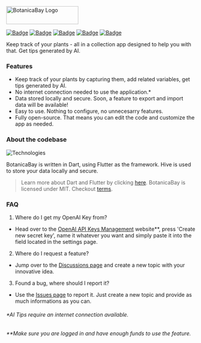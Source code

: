 <img src="https://i.imgur.com/fLZb9uX.png" alt="BotanicaBay Logo" width="192" height="48">

[![Badge](https://img.shields.io/badge/version-0.6.5-yellow?style=for-the-badge)](https://github.com/sauciucrazvan/botanicabay/releases)
[![Badge](https://img.shields.io/github/forks/sauciucrazvan/botanicabay?style=for-the-badge)](https://github.com/sauciucrazvan/botanicabay/forks)
[![Badge](https://img.shields.io/github/stars/sauciucrazvan/botanicabay?style=for-the-badge)](https://github.com/sauciucrazvan/botanicabay/stargazers)
[![Badge](https://img.shields.io/github/issues/sauciucrazvan/botanicabay?style=for-the-badge)](https://github.com/sauciucrazvan/botanicabay/issues)
[![Badge](https://img.shields.io/badge/License-MIT-yellow.svg?style=for-the-badge)](https://opensource.org/licenses/MIT)

Keep track of your plants - all in a collection app designed to help you with that. Get tips generated by AI.

### Features
- Keep track of your plants by capturing them, add related variables, get tips generated by AI.
- No internet connection needed to use the application.*
- Data stored locally and secure. Soon, a feature to export and import data will be available!
- Easy to use. Nothing to configure, no unnecesarry features.
- Fully open-source. That means you can edit the code and customize the app as needed.

### About the codebase

![Technologies](https://skillicons.dev/icons?i=dart,flutter)

BotanicaBay is written in Dart, using Flutter as the framework. Hive is used to store your data locally and secure.

> Learn more about Dart and Flutter by clicking [here](https://docs.flutter.dev/).
> BotanicaBay is licensed under MIT. Checkout [terms](https://github.com/sauciucrazvan/botanicabay?tab=MIT-1-ov-file).

### FAQ

1. Where do I get my OpenAI Key from?
- Head over to the [OpenAI API Keys Management](https://platform.openai.com/api-keys) website**, press 'Create new secret key', name it whatever you want and simply paste it into the field located in the settings page.

2. Where do I request a feature?
- Jump over to the [Discussions page](https://github.com/sauciucrazvan/botanicabay/discussions) and create a new topic with your innovative idea.

3. Found a bug, where should I report it?
- Use the [Issues page](https://github.com/sauciucrazvan/botanicabay/issues) to report it. Just create a new topic and provide as much informations as you can.

###### *AI Tips require an internet connection available.
###### **Make sure you are logged in and have enough funds to use the feature.
